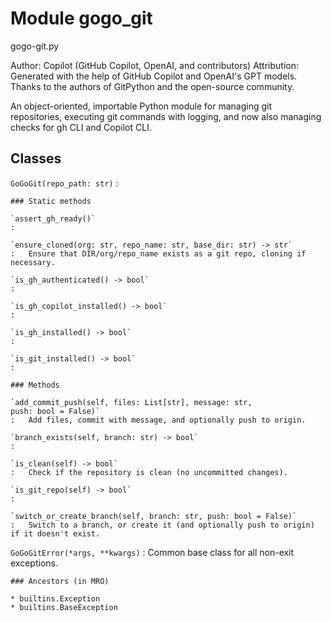 Module gogo_git
===============
gogo-git.py

Author: Copilot (GitHub Copilot, OpenAI, and contributors)
Attribution: Generated with the help of GitHub Copilot and OpenAI's GPT models. Thanks to the authors of GitPython and the open-source community.

An object-oriented, importable Python module for managing git repositories, executing git commands with logging, 
and now also managing checks for gh CLI and Copilot CLI.

Classes
-------

`GoGoGit(repo_path: str)`
:   

    ### Static methods

    `assert_gh_ready()`
    :

    `ensure_cloned(org: str, repo_name: str, base_dir: str) ‑> str`
    :   Ensure that DIR/org/repo_name exists as a git repo, cloning if necessary.

    `is_gh_authenticated() ‑> bool`
    :

    `is_gh_copilot_installed() ‑> bool`
    :

    `is_gh_installed() ‑> bool`
    :

    `is_git_installed() ‑> bool`
    :

    ### Methods

    `add_commit_push(self, files: List[str], message: str, push: bool = False)`
    :   Add files, commit with message, and optionally push to origin.

    `branch_exists(self, branch: str) ‑> bool`
    :

    `is_clean(self) ‑> bool`
    :   Check if the repository is clean (no uncommitted changes).

    `is_git_repo(self) ‑> bool`
    :

    `switch_or_create_branch(self, branch: str, push: bool = False)`
    :   Switch to a branch, or create it (and optionally push to origin) if it doesn't exist.

`GoGoGitError(*args, **kwargs)`
:   Common base class for all non-exit exceptions.

    ### Ancestors (in MRO)

    * builtins.Exception
    * builtins.BaseException